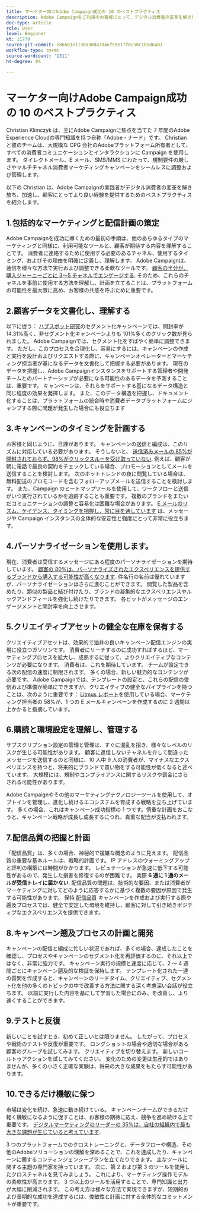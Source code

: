 ```yaml
---
title: マーケター向けAdobe Campaign成功の 10 のベストプラクティス
description: Adobe Campaignをご利用のお客様にとって、デジタル消費者の変革を解き放ち、迅速に実現し、より優れたエクスペリエンスを提供するためのベストプラクティスです。
doc-type: article
role: User
level: Beginner
kt: 11779
source-git-commit: e866b1e1130a30d43d4ef59e17f8c58c1b5d6a81
workflow-type: tm+mt
source-wordcount: '1311'
ht-degree: 0%

---
```



# マーケター向けAdobe Campaign成功の 10 のベストプラクティス

Christian Klimczyk は、主にAdobe Campaignに焦点を当てた 7 年間のAdobe Experience Cloudの専門知識を持つ自称「Adobe・ナード」です。 Christian と彼のチームは、大規模な CPG 会社のAdobeプラットフォーム所有者として、すべての消費者コミュニケーションとインタラクションに Campaign を使用します。 ダイレクトメール、E メール、SMS/MMS にわたって、規制要件の厳しさやマルチチャネル消費者マーケティングキャンペーンをシームレスに調整および管理します。

以下の Christian は、Adobe Campaignの実践者がデジタル消費者の変革を解き放ち、加速し、顧客にとってより良い経験を提供するためのベストプラクティスを紹介します。


## 1.包括的なマーケティングと配信計画の策定

Adobe Campaignを成功に導くための最初の手順は、他のあらゆるタイプのマーケティングと同様に、利用可能なツールと、顧客が期待する内容を理解することです。 消費者に連絡するために使用する必要のあるチャネル、使用するタイミング、およびその理由を明確に定義し、理解します。 Adobe Campaignは、通信を様々な方法で実行および調整できる柔軟なツールです。 [顧客の半分が、購入ジャーニーごとに 3～5 チャネルでエンゲージする](https://www.mckinsey.com/capabilities/operations/our-insights/redefine-the-omnichannel-approach-focus-on-what-truly-matters). そのため、これらのチャネルを事前に使用する方法を理解し、計画を立てることは、プラットフォームの可能性を最大限に高め、お客様の共感を呼ぶために重要です。


## 2.顧客データを文書化し、理解する

以下に従う： [ハブスポット研究](https://www.linkedin.com/pulse/customer-segmentation-effective-b2b-business-industry-sabreen)のセグメント化キャンペーンでは、開封率が 14.31%高く、非セグメント化キャンペーンよりも 101%多くのクリック数が見られました。 Adobe Campaignでは、セグメント化をすばやく簡単に調整できます。 ただし、このプロセスを合理化し、容易にするには、キャンペーンの作成と実行を設計およびリクエストする際に、キャンペーンオペレーターとマーケティング担当者が基になるデータを文書化して把握する必要があります。 現在のデータを把握し、Adobe Campaignインスタンスをサポートする管理者や開発チームとのパートナーシップが必要になる可能性のあるデータを予測することは、重要です。 キャンペーンは、それらをサポートする基になるデータ構造と同じ程度の効果を発揮します。 また、このデータ構造を把握し、ドキュメント化することは、プラットフォームの統合時や消費者データプラットフォームにジャンプする際に問題が発生した場合にも役立ちます


## 3.キャンペーンのタイミングを計画する

お客様と同じように、日課があります。 キャンペーンの送信と編成は、このリズムに対応している必要があります。 そうしないと、 [送信済みメールの 85%が開封されておらず、98%がクリックスルーを受け取っていない](https://www.validity.com/resource-center/state-of-email-2021/). 例えば、顧客が朝に電話で最良の契約をチェックしている場合、プロモーションとしてメールを送信することを検討します。 次のホットトレンドの夜に閲覧している場合は、無料配送のプロモコードを含むフォローアップメールを送信することを検討します。 また、Campaign のヒートマップツールを使用して、ワークフローと送信がいつ実行されているかを追跡することも重要です。 複数のブランドをまたいだコミュニケーションの調整と容易化は困難な場合があります。 [E メールのリズム、ケイデンス、タイミングを把握し、常に目を通しています](https://experienceleaguecommunities.adobe.com/t5/adobe-campaign-classic-blogs/predictive-send-time-optimization-with-adobe-campaign/ba-p/561554) は、メッセージや Campaign インスタンスの全体的な安定性と強度にとって非常に役立ちます。


## 4.パーソナライゼーションを使用します。

現在、消費者は受信するメッセージにある程度のパーソナライゼーションを期待しています。 [顧客の 80%は、パーソナライズされたエクスペリエンスを提供するブランドから購入する可能性が高くなります](https://us.epsilon.com/power-of-me). 件名行の名前は優れていますが、パーソナライゼーションはさらに進むことができます。 閲覧した製品を含めたり、類似の製品と結び付けたり、ブランドの凝集的なエクスペリエンスやルックアンドフィールを強化し続けたりできます。 各ビットがメッセージのエンゲージメントと開封率を向上させます。


## 5.クリエイティブアセットの健全な在庫を保有する

クリエイティブアセットは、効果的で油井の良いキャンペーン配信エンジンの実現に役立つガソリンです。 消費者にリーチするのに成功すればするほど、マーケティングプロセスを拡大し、成熟するに従って、よりクリエイティブなコンテンツが必要になります。 消費者は、これを期待しています。 チームが設定できる次の配信の速度に制限されます。 多くの場合、新しい魅力的なコンテンツが必要です。 Adobe Campaignでは、テンプレートの設定と、これらの配信の受信および準備が簡単にできますが、クリエイティブの健全なパイプラインを持つことは、次のように重要です： [Litmus レポート](https://www.litmus.com/resources/state-of-email/)を使用している場合、マーケティング担当者の 58%が、1 つの E メールキャンペーンを作成するのに 2 週間以上かかると指摘しています。


## 6.購読と環境設定を理解し、管理する

サブスクリプション設定の管理と管理は、すぐに混乱を招き、様々なレベルのリスクが生じる可能性があります。 顧客に返信しないチャネルを介して間違ったメッセージを送信するのと同様に、10 人中 9 人の消費者が、マイナスなエクスペリエンスを持つと、将来的にブランドで買い物をする可能性が低くなると述べています。 大規模には、規制やコンプライアンスに関するリスクや罰金にさらされる可能性があります。

Adobe Campaignやその他のマーケティングテクノロジーツールを使用して、オプトインを管理し、進化し続けるエコシステムを育成する戦略を立ち上げています。 多くの場合、これはキャンペーン成功指標の 1 つです。慎重な計画をおこなうと、キャンペーン戦略が成長し成長するにつれ、貴重な配当が支払われます。


## 7.配信品質の把握と計画

「配信品質」は、多くの場合、神秘的で複雑な概念のように見えます。 配信品質の重要な基本ルールは、戦略的計画です。 IP アドレスのウォーミングアップと評判の構築には時間がかかります。 レピュテーションが急速に低下する可能性があるので、発生した損害を修復するのが困難です。 実際 **6 通に 1 通のメールが受信トレイに届かない**. 配信品質の問題は、技術的な要因、または消費者がマーケティングに対してどのように応答するかに基づく複数の要因が原因で発生する可能性があります。 保持 [配信品質](https://business.adobe.com/products/campaign/email-deliverability.html) キャンペーンを作成および実行する際や遡及プロセスでは、健全で安定した環境を維持し、顧客に対して引き続きポジティブなエクスペリエンスを提供できます。


## 8.キャンペーン遡及プロセスの計画と開発

キャンペーンの配信と編成に忙しい状況であれば、多くの場合、達成したことを確認し、プロセスやキャンペーンのセグメント化を再評価するのに、それ以上ではなく、非常に強力です。 キャンペーン実行の規模と速度に応じて、2 ～ 4 週間ごとにキャンペーン遡及的な検証を保持します。 テンプレート化された一連の質問を作成すると、キャンペーンのリードタイム、クリエイティブ、セグメント化を他の多くのトピックの中で改善する方法に関する深く考慮深い会話が役立ちます。 以前に実行した内容を基にして学習した場合にのみ、を改善し、より速くすることができます。



## 9.テストと反復

新しいことを試すとき、初めて正しいとは限りません。 したがって、プロセスや戦術のテストや反復が重要です。 ロングショットの場合や適切な場合がある顧客のグループを試してみます。 クリエイティブを切り替えます。 新しいコールトゥアクションを試してみてください。 変化のための変更は生産的ではありませんが、多くの小さく正確な実験は、将来の大きな成果をもたらす可能性があります。



## 10.できるだけ機敏に保つ

市場は変化を続け、急速に動き続けている。 キャンペーンチームができるだけ軽く機敏になるように促すことは、お客様の期待に応え、競争を進め続ける上で重要です。 [デジタルマーケティングのリーダーの 35%は、自社の組織内で最も大きな課題が生じていると考えています](https://www.gartner.com/en/newsroom/press-releases/gartner-says-35--of-digital-marketing-leaders-believe-the-bigges).

3 つのプラットフォームでのクロストレーニングと、データフローや構造、その他のAdobeソリューションの理解を深めることで、これを達成したり、キャンペーンに関するコンティンジェンシープランを立てたりできます。 主なツールに関する主題の専門家を持っています。 次に、第 2 および第 3 のツールを使用したクロスチャネルを見てみましょう。 これにより、マーケティング操作モデルの柔軟性が高まります。 3 つ以上のツールを活用することで、専門知識と出力が大幅に削減されます。 この考え方は様々な方法で実現できますが、短期的および長期的な成功を達成するには、俊敏性と計画に対する全体的なコミットメントが重要です。
